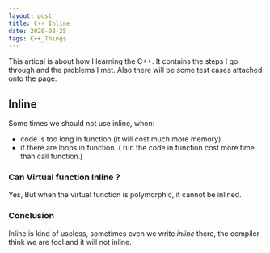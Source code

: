 ```yaml
---
layout: post
title: C++ Inline
date: 2020-08-25
tags: C++_Things
---
```


This artical is about how I learning the C++. It contains the steps I go through and the problems I met. Also there will be some test cases attached onto the page.

## Inline

Some times we should not use inline, when:  
* code is too long in function.(it will cost much more memory)  
* if there are loops in function. ( run the code in function cost more time than call function.)

### Can Virtual function Inline  ?

Yes, But when the virtual function is polymorphic, it cannot be inlined.  


### Conclusion  
Inline is kind of useless, sometimes even we write *inline* there, the compiler think we are fool and it will not inline.

